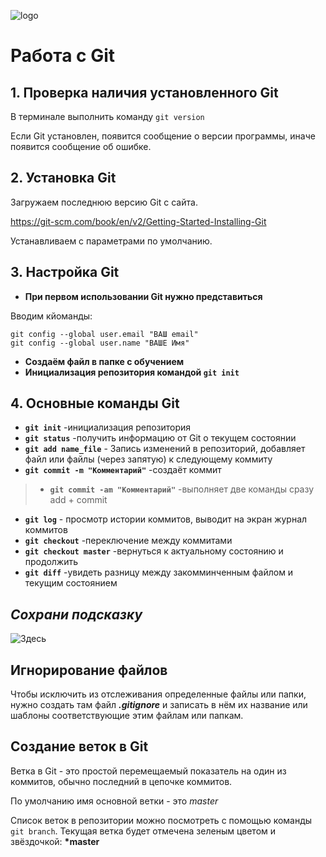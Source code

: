 ![logo](logo.png)
# Работа с Git
## 1. Проверка наличия установленного Git
В терминале выполнить команду `git version`

Если Git установлен, появится сообщение о версии программы, иначе появится сообщение об ошибке.

## 2. Установка Git

Загружаем последнюю версию Git с сайта. 

 https://git-scm.com/book/en/v2/Getting-Started-Installing-Git

 Устанавливаем с параметрами по умолчанию.

## 3. Настройка Git

 * __При первом использовании Git нужно представиться__

Вводим кйоманды:
```
git config --global user.email "ВАШ email"
git config --global user.name "ВАШЕ Имя"
```
* __Создаём файл в папке с обучением__
* __Инициализация репозитория командой `git init`__

## 4. Основные команды Git
* __`git init`__ -инициализация репозитория
* __`git status`__ -получить информацию от Git о текущем состоянии
* __`git add name_file`__ - Запись изменений в репозиторий, добавляет файл или файлы (через запятую) к следующему коммиту
* __`git commit -m "Комментарий"`__ -создаёт коммит
> * __`git commit -am "Комментарий"`__ -выполняет две команды сразу add + commit
* __`git log`__ - просмотр истории коммитов, выводит на экран журнал коммитов
* __`git checkout`__ -переключение между коммитами
* __`git checkout master`__ -вернуться к актуальному состоянию и продолжить
* __`git diff`__ -увидеть разницу между закомминченным файлом и текущим состоянием

## _Сохрани подсказку_
![Здесь](commands.png)

## Игнорирование файлов

Чтобы исключить из отслеживания определенные файлы или папки, нужно создать там файл ***.gitignore*** 
и записать в нём их название или шаблоны соответствующие этим файлам или папкам.

## Создание веток в Git

Ветка в Git - это простой перемещаемый показатель на один из коммитов, обычно последний в цепочке коммитов.

По умолчанию имя основной ветки - это *master*

Список веток в репозитории можно посмотреть с помощью команды `git branch`.
Текущая ветка будет отмечена зеленым цветом и звёздочкой:
**\*master**